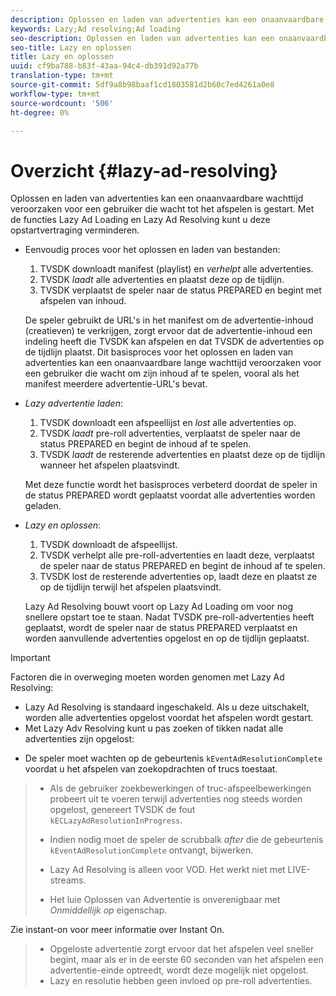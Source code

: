 ```yaml
---
description: Oplossen en laden van advertenties kan een onaanvaardbare wachttijd veroorzaken voor een gebruiker die wacht tot het afspelen is gestart. Met de functies Lazy Ad Loading en Lazy Ad Resolving kunt u deze opstartvertraging verminderen.
keywords: Lazy;Ad resolving;Ad loading
seo-description: Oplossen en laden van advertenties kan een onaanvaardbare wachttijd veroorzaken voor een gebruiker die wacht tot het afspelen is gestart. Met de functies Lazy Ad Loading en Lazy Ad Resolving kunt u deze opstartvertraging verminderen.
seo-title: Lazy en oplossen
title: Lazy en oplossen
uuid: cf9ba788-b83f-43aa-94c4-db391d92a77b
translation-type: tm+mt
source-git-commit: 5df9a8b98baaf1cd1803581d2b60c7ed4261a0e8
workflow-type: tm+mt
source-wordcount: '506'
ht-degree: 0%

---
```



# Overzicht {#lazy-ad-resolving}

Oplossen en laden van advertenties kan een onaanvaardbare wachttijd veroorzaken voor een gebruiker die wacht tot het afspelen is gestart. Met de functies Lazy Ad Loading en Lazy Ad Resolving kunt u deze opstartvertraging verminderen.

* Eenvoudig proces voor het oplossen en laden van bestanden:

   1. TVSDK downloadt manifest (playlist) en *verhelpt* alle advertenties.
   1. TVSDK *laadt* alle advertenties en plaatst deze op de tijdlijn.
   1. TVSDK verplaatst de speler naar de status PREPARED en begint met afspelen van inhoud.

   De speler gebruikt de URL&#39;s in het manifest om de advertentie-inhoud (creatieven) te verkrijgen, zorgt ervoor dat de advertentie-inhoud een indeling heeft die TVSDK kan afspelen en dat TVSDK de advertenties op de tijdlijn plaatst. Dit basisproces voor het oplossen en laden van advertenties kan een onaanvaardbare lange wachttijd veroorzaken voor een gebruiker die wacht om zijn inhoud af te spelen, vooral als het manifest meerdere advertentie-URL&#39;s bevat.

* *Lazy advertentie laden*:

   1. TVSDK downloadt een afspeellijst en *lost* alle advertenties op.
   1. TVSDK *laadt* pre-roll advertenties, verplaatst de speler naar de status PREPARED en begint de inhoud af te spelen.
   1. TVSDK *laadt* de resterende advertenties en plaatst deze op de tijdlijn wanneer het afspelen plaatsvindt.

   Met deze functie wordt het basisproces verbeterd doordat de speler in de status PREPARED wordt geplaatst voordat alle advertenties worden geladen.

* *Lazy en oplossen*:

   1. TVSDK downloadt de afspeellijst.
   1. TVSDK verhelpt alle pre-roll-advertenties en laadt deze, verplaatst de speler naar de status PREPARED en begint de inhoud af te spelen.
   1. TVSDK lost de resterende advertenties op, laadt deze en plaatst ze op de tijdlijn terwijl het afspelen plaatsvindt.

   Lazy Ad Resolving bouwt voort op Lazy Ad Loading om voor nog snellere opstart toe te staan. Nadat TVSDK pre-roll-advertenties heeft geplaatst, wordt de speler naar de status PREPARED verplaatst en worden aanvullende advertenties opgelost en op de tijdlijn geplaatst.

>[!IMPORTANT]
>
>Factoren die in overweging moeten worden genomen met Lazy Ad Resolving:
>
>* Lazy Ad Resolving is standaard ingeschakeld. Als u deze uitschakelt, worden alle advertenties opgelost voordat het afspelen wordt gestart.
>* Met Lazy Adv Resolving kunt u pas zoeken of tikken nadat alle advertenties zijn opgelost:

   >
   >    
   * De speler moet wachten op de gebeurtenis `kEventAdResolutionComplete` voordat u het afspelen van zoekopdrachten of trucs toestaat.
   >    * Als de gebruiker zoekbewerkingen of truc-afspeelbewerkingen probeert uit te voeren terwijl advertenties nog steeds worden opgelost, genereert TVSDK de fout `kECLazyAdResolutionInProgress`.
   >    * Indien nodig moet de speler de scrubbalk *after* die de gebeurtenis `kEventAdResolutionComplete` ontvangt, bijwerken.
>
>* Lazy Ad Resolving is alleen voor VOD. Het werkt niet met LIVE-streams.
>* Het luie Oplossen van Advertentie is onverenigbaar met *Onmiddellijk op* eigenschap.

>
>  

Zie instant-on voor meer informatie over Instant On.
>
>* Opgeloste advertentie zorgt ervoor dat het afspelen veel sneller begint, maar als er in de eerste 60 seconden van het afspelen een advertentie-einde optreedt, wordt deze mogelijk niet opgelost.
>* Lazy en resolutie hebben geen invloed op pre-roll advertenties.